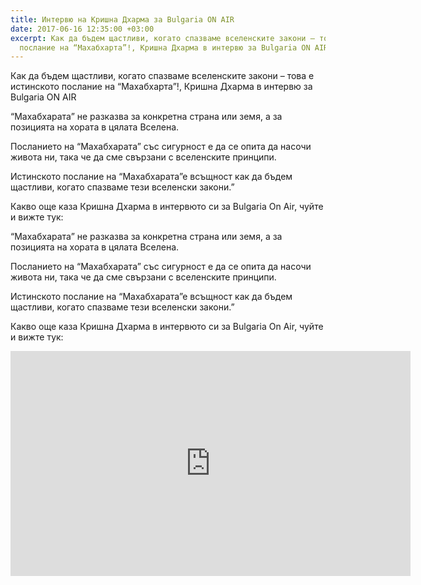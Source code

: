 ```yaml
---
title: Интервю на Кришна Дхарма за Bulgaria ON AIR
date: 2017-06-16 12:35:00 +03:00
excerpt: Как да бъдем щастливи, когато спазваме вселенските закони – това е истинското
  послание на “Махабхарта”!, Кришна Дхарма в интервю за Bulgaria ON AIR
---
```


Как да бъдем щастливи, когато спазваме вселенските закони – това е истинското послание на “Махабхарта”!, Кришна Дхарма в интервю за Bulgaria ON AIR

“Махабхарата” не разказва за конкретна страна или земя, а за позицията на хората в цялата Вселена.

Посланието на “Махабхарата” със сигурност е да се опита да насочи живота ни, така че да сме свързани с вселенските принципи.

Истинското послание на “Махабхарата”е всъщност как да бъдем щастливи, когато спазваме тези вселенски закони.”

Какво още каза Кришна Дхарма в интервюто си за Bulgaria On Air, чуйте и вижте тук:

“Махабхарата” не разказва за конкретна страна или земя, а за позицията на хората в цялата Вселена.

Посланието на “Махабхарата” със сигурност е да се опита да насочи живота ни, така че да сме свързани с вселенските принципи.

Истинското послание на “Махабхарата”е всъщност как да бъдем щастливи, когато спазваме тези вселенски закони.”

Какво още каза Кришна Дхарма в интервюто си за Bulgaria On Air, чуйте и вижте тук:

<iframe width="640" height="360" src="http://video2.ibg.bg/iframer/112309" frameborder="0" allowfullscreen></iframe>